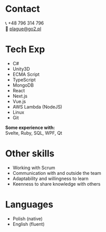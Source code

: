 # Contact
📞 +48 796 314 796  
📨 plague@go2.pl

# Tech Exp
- C#
- Unity3D
- ECMA Script
- TypeScript
- MongoDB
- React
- Next.js
- Vue.js
- AWS Lambda (NodeJS)
- Linux
- Git 

**Some experience with:**  
Svelte, Ruby, SQL, WPF, Qt

# Other skills
- Working with Scrum
- Communication with and outside the team
- Adaptability and willingness to learn
- Keenness to share knowledge with others

# Languages
- Polish (native)
- English (fluent)